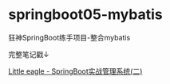 # springboot05-mybatis
狂神SpringBoot练手项目-整合mybatis

完整笔记戳↓

[Little eagle - SpringBoot实战管理系统(二)](https://shunliu.xyz/posts/50402.html#more)
